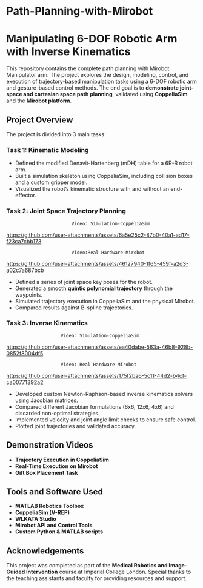 # Path-Planning-with-Mirobot
# Manipulating 6-DOF Robotic Arm with Inverse Kinematics

This repository contains the complete path planning with Mirobot Manipulator arm. The project explores the design, modeling, control, and execution of trajectory-based manipulation tasks using a 6-DOF robotic arm and gesture-based control methods. The end goal is to **demonstrate joint-space and cartesian space path planning**, validated using **CoppeliaSim** and the **Mirobot platform**.

## Project Overview

The project is divided into 3 main tasks:

### Task 1: Kinematic Modeling
- Defined the modified Denavit-Hartenberg (mDH) table for a 6R-R robot arm.
- Built a simulation skeleton using CoppeliaSim, including collision boxes and a custom gripper model.
- Visualized the robot’s kinematic structure with and without an end-effector.

### Task 2: Joint Space Trajectory Planning

                            Video: Simulation-CoppeliaSim
https://github.com/user-attachments/assets/6a5e25c2-87b0-40a1-ad17-f23ca7cbb173

                            Video:Real Hardware-Mirobot
https://github.com/user-attachments/assets/46127940-1f65-459f-a2d3-a02c7a687bcb


- Defined a series of joint space key poses for the robot.
- Generated a smooth **quintic polynomial trajectory** through the waypoints.
- Simulated trajectory execution in CoppeliaSim and the physical Mirobot.
- Compared results against B-spline trajectories.

### Task 3: Inverse Kinematics

                        Video: Simulation-CoppeliaSim
https://github.com/user-attachments/assets/ea40dabe-563a-46b8-928b-0852f8004df5

                        Video: Real Hardware-Mirobot
https://github.com/user-attachments/assets/175f2ba6-5c11-44d2-b4cf-ca00771392a2


- Developed custom Newton-Raphson-based inverse kinematics solvers using Jacobian matrices.
- Compared different Jacobian formulations (6x6, 12x6, 4x6) and discarded non-optimal strategies.
- Implemented velocity and joint angle limit checks to ensure safe control.
- Plotted joint trajectories and validated accuracy.

## Demonstration Videos

-  **Trajectory Execution in CoppeliaSim**  
-  **Real-Time Execution on Mirobot**  
-  **Gift Box Placement Task**  

## Tools and Software Used

- **MATLAB Robotics Toolbox**  
- **CoppeliaSim (V-REP)**  
- **WLKATA Studio**  
- **Mirobot API and Control Tools**  
- **Custom Python & MATLAB scripts**

## Acknowledgements

This project was completed as part of the **Medical Robotics and Image-Guided Intervention** course at Imperial College London. Special thanks to the teaching assistants and faculty for providing resources and support.
